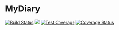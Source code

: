 # MyDiary
[![Build Status](https://travis-ci.com/Adegbite1999/MyDiary.svg?branch=main)](https://travis-ci.com/Adegbite1999/MyDiary)
<a href="https://codeclimate.com/github/Adegbite1999/MyDiary/maintainability"><img src="https://api.codeclimate.com/v1/badges/bce254315ac763aee539/maintainability" /></a>
[![Test Coverage](https://api.codeclimate.com/v1/badges/bce254315ac763aee539/test_coverage)](https://codeclimate.com/github/Adegbite1999/MyDiary/test_coverage)
[![Coverage Status](https://coveralls.io/repos/github/Adegbite1999/MyDiary/badge.svg?branch=main)](https://coveralls.io/github/Adegbite1999/MyDiary?branch=main)
